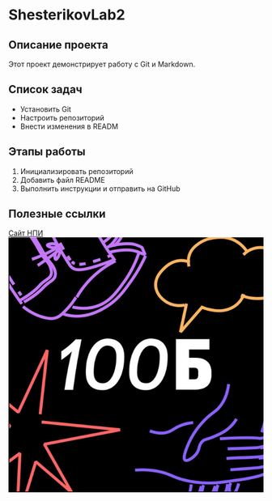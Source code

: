 # ShesterikovLab2
## Описание проекта
Этот проект демонстрирует работу с Git и Markdown.
## Список задач
- Установить Git
- Настроить репозиторий
- Внести изменения в READM
## Этапы работы
1. Инициализировать репозиторий
2. Добавить файл README
3. Выполнить инструкции и отправить на GitHub
## Полезные ссылки
[Сайт НПИ](https://www.npi-tu.ru)
![Логотип](ЛОГО.jpg)

